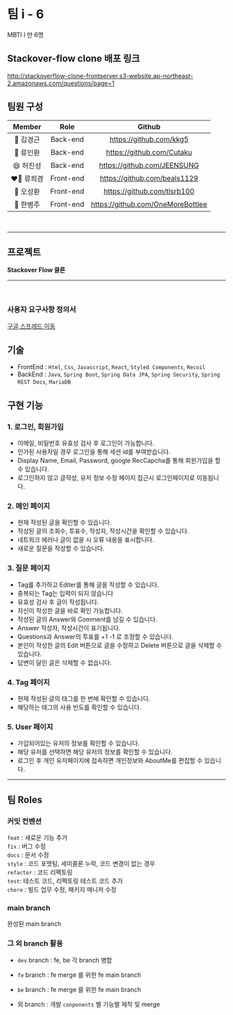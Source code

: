 # 팀 i - 6

MBTI I 만 6명

## Stackover-flow clone 배포 링크

http://stackoverflow-clone-frontserver.s3-website.ap-northeast-2.amazonaws.com/questions/page=1

## 팀원 구성

| **Member** |   Role    |              Github               |
| :--------: | :-------: | :-------------------------------: |
| 🌃 김경근  | Back-end  |      https://github.com/kkg5      |
| 🦑 류인환  | Back-end  |     https://github.com/Cutaku     |
| 😄 허진성  | Back-end  |    https://github.com/JEENSUNG    |
| ❤️‍🔥 류희경  | Front-end |   https://github.com/beals1129    |
|  🫡 오성환  | Front-end |    https://github.com/tlsrb100    |
| 🐻 한병주  | Front-end | https://github.com/OneMoreBottlee |

<br/>

<hr/>

## 프로젝트

**Stackover Flow 클론**

<hr/><br/>

### 사용자 요구사항 정의서

[구글 스프레드 이동](https://docs.google.com/spreadsheets/d/1p5ihL-2yTiUlLbkLstMPKxfO8cgHLpnlJ-lln_8BDxY/edit#gid=0)

## 기술

- FrontEnd : `Html`, `Css`, `Javascript`, `React`, `Styled Components`, `Recoil`
- BackEnd : `Java`, `Spring Boot`, `Spring Data JPA`, `Spring Security`, `Spring REST Docs`, `MariaDB`

## 구현 기능

### 1. 로그인, 회원가입

- 이메일, 비밀번호 유효성 검사 후 로그인이 가능합니다.
- 인가된 사용자일 경우 로그인을 통해 세션 id를 부여받습니다.
- Display Name, Email, Password, google RecCapcha를 통해 회원가입을 할 수 있습니다.
- 로그인하지 않고 글작성, 유저 정보 수정 페이지 접근시 로그인페이지로 이동됩니다.

### 2. 메인 페이지

- 현재 작성된 글을 확인할 수 있습니다.
- 작성된 글의 조회수, 투표수, 작성자, 작성시간을 확인할 수 있습니다.
- 네트워크 에러나 글이 없을 시 오류 내용을 표시합니다.
- 새로운 질문을 작성할 수 있습니다.

### 3. 질문 페이지

- Tag를 추가하고 Editer를 통해 글을 작성할 수 있습니다.
- 중복되는 Tag는 입력이 되지 않습니다
- 유효성 검사 후 글이 작성됩니다.
- 자신이 작성한 글을 바로 확인 가능합니다.
- 작성된 글의 Answer와 Comment를 남길 수 있습니다.
- Answer 작성자, 작성시간이 표기됩니다.
- Questions과 Answer의 투표를 +1 -1 로 조정할 수 있습니다.
- 본인이 작성한 글의 Edit 버튼으로 글을 수정하고 Delete 버튼으로 글을 삭제할 수 있습니다.
- 답변이 달린 글은 삭제할 수 없습니다.

### 4. Tag 페이지

- 현재 작성된 글의 태그를 한 번에 확인할 수 있습니다.
- 해당하는 태그의 사용 빈도를 확인할 수 있습니다.

### 5. User 페이지

- 가입되어있는 유저의 정보를 확인할 수 있습니다.
- 해당 유저를 선택하면 해당 유저의 정보를 확인할 수 있습니다.
- 로그인 후 개인 유저페이지에 접속하면 개인정보와 AboutMe를 편집할 수 있습니다.

<hr/>

## 팀 Roles

### 커밋 컨벤션

`feat` : 새로운 기능 추가<br/>
`fix` : 버그 수정<br/>
`docs` : 문서 수정<br/>
`style` : 코드 포맷팅, 세미콜론 누락, 코드 변경이 없는 경우<br/>
`refactor` : 코드 리펙토링<br/>
`test`: 테스트 코드, 리펙토링 테스트 코드 추가<br/>
`chore` : 빌드 업무 수정, 패키지 매니저 수정<br/>

### main branch

완성된 main branch

### 그 외 branch 활용

- `dev` branch : fe, be 각 branch 병합
- `fe` branch : fe merge 를 위한 fe main branch
- `be` branch : fe merge 를 위한 fe main branch

- 외 branch : 개발 `conponents` 별 기능별 제작 및 merge
